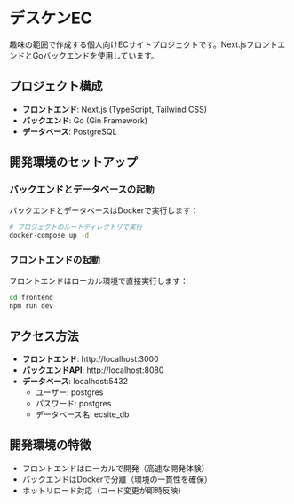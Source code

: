 # デスケンEC

趣味の範囲で作成する個人向けECサイトプロジェクトです。Next.jsフロントエンドとGoバックエンドを使用しています。

## プロジェクト構成

- **フロントエンド**: Next.js (TypeScript, Tailwind CSS)
- **バックエンド**: Go (Gin Framework)
- **データベース**: PostgreSQL

## 開発環境のセットアップ

### バックエンドとデータベースの起動
バックエンドとデータベースはDockerで実行します：

```bash
# プロジェクトのルートディレクトリで実行
docker-compose up -d
```

### フロントエンドの起動

フロントエンドはローカル環境で直接実行します：

```bash
cd frontend
npm run dev
```

## アクセス方法

- **フロントエンド**: http://localhost:3000
- **バックエンドAPI**: http://localhost:8080
- **データベース**: localhost:5432
  - ユーザー: postgres
  - パスワード: postgres
  - データベース名: ecsite_db

## 開発環境の特徴

- フロントエンドはローカルで開発（高速な開発体験）
- バックエンドはDockerで分離（環境の一貫性を確保）
- ホットリロード対応（コード変更が即時反映）
